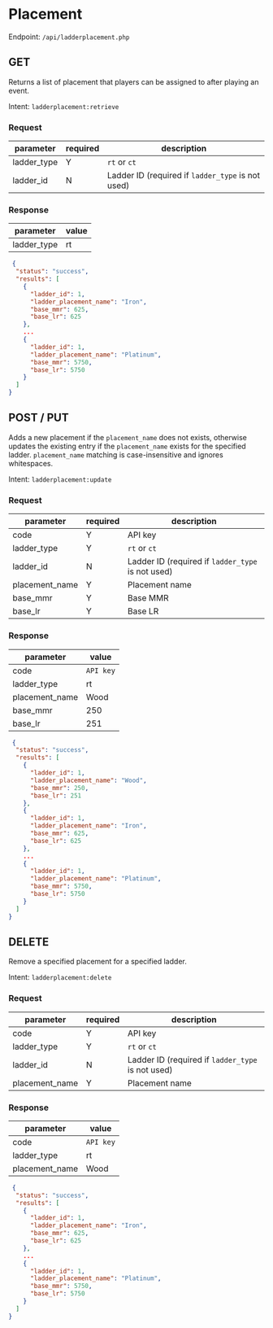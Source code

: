 # Placement
Endpoint: `/api/ladderplacement.php`

## GET
Returns a list of placement that players can be assigned to after playing an event.

Intent: `ladderplacement:retrieve`

### Request

| parameter   | required | description                                       |
| ----------- | -------- | ------------------------------------------------- |
| ladder_type | Y        | `rt` or `ct`                                      |
| ladder_id   | N        | Ladder ID (required if `ladder_type` is not used) |

### Response

| parameter   | value |
| ----------- | ----- |
| ladder_type | rt    |

```json
 {
  "status": "success",
  "results": [
    {
      "ladder_id": 1,
      "ladder_placement_name": "Iron",
      "base_mmr": 625,
      "base_lr": 625
    },
    ...
    {
      "ladder_id": 1,
      "ladder_placement_name": "Platinum",
      "base_mmr": 5750,
      "base_lr": 5750
    }
  ]
}
```

## POST / PUT
Adds a new placement if the `placement_name` does not exists, otherwise updates the existing entry if the `placement_name` exists for the specified ladder. `placement_name` matching is case-insensitive and ignores whitespaces.

Intent: `ladderplacement:update`

### Request

| parameter      | required | description                                       |
| -------------- | -------- | ------------------------------------------------- |
| code           | Y        | API key                                           |
| ladder_type    | Y        | `rt` or `ct`                                      |
| ladder_id      | N        | Ladder ID (required if `ladder_type` is not used) |
| placement_name | Y        | Placement name                                    |
| base_mmr       | Y        | Base MMR                                          |
| base_lr        | Y        | Base LR                                           |

### Response

| parameter      | value     |
| -------------- | --------- |
| code           | `API key` |
| ladder_type    | rt        |
| placement_name | Wood      |
| base_mmr       | 250       |
| base_lr        | 251       |

```json
 {
  "status": "success",
  "results": [
    {
      "ladder_id": 1,
      "ladder_placement_name": "Wood",
      "base_mmr": 250,
      "base_lr": 251
    },
    {
      "ladder_id": 1,
      "ladder_placement_name": "Iron",
      "base_mmr": 625,
      "base_lr": 625
    },
    ...
    {
      "ladder_id": 1,
      "ladder_placement_name": "Platinum",
      "base_mmr": 5750,
      "base_lr": 5750
    }
  ]
}
```

## DELETE
Remove a specified placement for a specified ladder.

Intent: `ladderplacement:delete`

### Request

| parameter      | required | description                                       |
| -------------- | -------- | ------------------------------------------------- |
| code           | Y        | API key                                           |
| ladder_type    | Y        | `rt` or `ct`                                      |
| ladder_id      | N        | Ladder ID (required if `ladder_type` is not used) |
| placement_name | Y        | Placement name                                    |

### Response

| parameter      | value     |
| -------------- | --------- |
| code           | `API key` |
| ladder_type    | rt        |
| placement_name | Wood      |

```json
 {
  "status": "success",
  "results": [
    {
      "ladder_id": 1,
      "ladder_placement_name": "Iron",
      "base_mmr": 625,
      "base_lr": 625
    },
    ...
    {
      "ladder_id": 1,
      "ladder_placement_name": "Platinum",
      "base_mmr": 5750,
      "base_lr": 5750
    }
  ]
}
```
